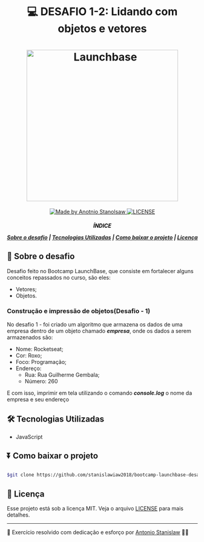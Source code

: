 <h1 align="center">

:computer: DESAFIO 1-2: Lidando com objetos e vetores

</h1>


<h1 align="center">
    <img alt="Launchbase" src="https://storage.googleapis.com/golden-wind/bootcamp-launchbase/logo.png" width="400px">

</h1>

<p align="center">
    <a href="https://www.linkedin.com/in/antonio-stanislaw-dos-santos-47a077106/">
        <img alt="Made by Anotnio Stanolsaw" src="https://img.shields.io/badge/made%20by-Antonio Stanislaw-%23ee9538">
    </a>  
    <a href="#">
        <img alt="LICENSE" src="https://img.shields.io/badge/license-MIT-%23ee9538">
    </a>  

    

</p>

<h5 align="center">

<p style=color:black>ÍNDICE</p>

[Sobre o desafio](#-Sobre-o-desafio) | [Tecnologias Utilizadas](#-Tecnologias-Utilizadas) | [Como baixar o projeto](#-Como-baixar-o-projeto) | [Licença](#-Licença)

</h5>

## 🚀 Sobre o desafio

Desafio feito no Bootcamp LaunchBase, que consiste em fortalecer alguns conceitos repassados no curso, são eles:

- Vetores;
- Objetos.


### Construção e impressão de objetos(Desafio - 1)
No desafio 1 - foi criado um algoritmo que armazena os dados de uma empresa dentro de um objeto chamado ***empresa***, onde os dados a serem armazenados são:

- Nome: Rocketseat;
- Cor: Roxo;
- Foco: Programação;
- Endereço:
    - Rua: Rua Guilherme Gembala;
    - Número: 260

E com isso, imprimir em tela utilizando o comando ***console.log*** o nome da empresa e seu endereço

## 🛠️ Tecnologias Utilizadas

- JavaScript

## ⏬ Como baixar o projeto
```bash

$git clone https://github.com/stanislawiaw2018/bootcamp-launchbase-desafio1-2.git

```
## 📝 Licença

Esse projeto está sob a licença MIT. Veja o arquivo [LICENSE](LICENSE) para mais detalhes.

---

:rocket: Exercício resolvido com dedicação e esforço por [Antonio Stanislaw](#https://www.linkedin.com/in/antonio-stanislaw-dos-santos-47a077106/) :man_technologist: